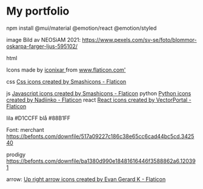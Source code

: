 # My portfolio
npm install @mui/material @emotion/react @emotion/styled

image
Bild av NEOSiAM  2021: https://www.pexels.com/sv-se/foto/blommor-oskarpa-farger-ljus-595102/

html
<div> Icons made by <a href="https://www.flaticon.com/authors/iconixar" title="iconixar"> iconixar </a> from <a href="https://www.flaticon.com/" title="Flaticon">www.flaticon.com'</a></div>

css
<a href="https://www.flaticon.com/free-icons/css" title="css icons">Css icons created by Smashicons - Flaticon</a>

js
<a href="https://www.flaticon.com/free-icons/javascript" title="javascript icons">Javascript icons created by Smashicons - Flaticon</a>
python
<a href="https://www.flaticon.com/free-icons/python" title="python icons">Python icons created by Nadiinko - Flaticon</a>
react
<a href="https://www.flaticon.com/free-icons/react" title="react icons">React icons created by VectorPortal - Flaticon</a>


lila
#D1CCFF
blå
#88B1FF

Font:
merchant
https://befonts.com/downfile/517a09227c186c38e65cc6cad44bc5cd.342540

prodigy
https://befonts.com/downfile/ba1380d990e18481616446f3588862a6.120391

arrow:
<a href="https://www.flaticon.com/free-icons/up-right-arrow" title="up right arrow icons">Up right arrow icons created by Evan Gerard K - Flaticon</a>